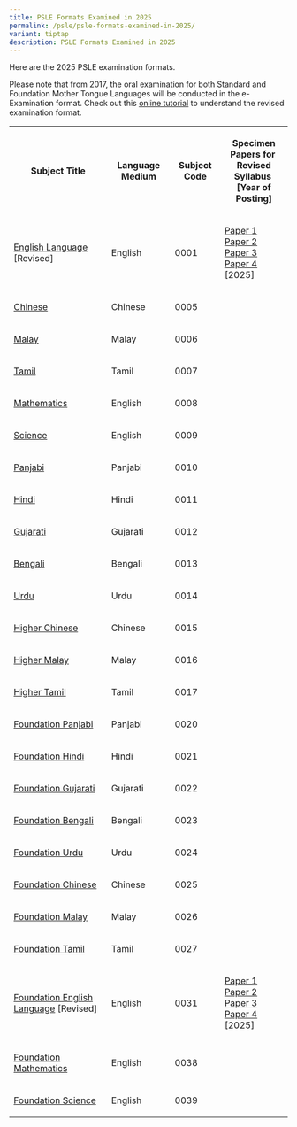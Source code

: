 ```yaml
---
title: PSLE Formats Examined in 2025
permalink: /psle/psle-formats-examined-in-2025/
variant: tiptap
description: PSLE Formats Examined in 2025
---
```

<p>Here are the 2025 PSLE examination formats.</p>
<p>Please note that from 2017, the oral examination for both Standard and
Foundation Mother Tongue Languages will be conducted in the e-Examination
format. Check out this <a href="https://spitbreak.github.io/eoral.seab/" rel="noopener noreferrer nofollow" target="_blank"><u>online tutorial</u></a> to
understand the revised examination format.</p>
<table style="minWidth: 100px">
<colgroup>
<col>
<col>
<col>
<col>
</colgroup>
<tbody>
<tr>
<th rowspan="1" colspan="1">
<p>Subject Title</p>
</th>
<th rowspan="1" colspan="1">
<p>Language Medium</p>
</th>
<th rowspan="1" colspan="1">
<p>Subject Code</p>
</th>
<th rowspan="1" colspan="1">
<p><strong>Specimen Papers for</strong>&nbsp;
<br><strong>Revised Syllabus</strong>&nbsp;
<br><strong>[Year of Posting]</strong>
</p>
</th>
</tr>
<tr>
<td rowspan="1" colspan="1">
<p><a href="/files/PSLE Syllabus documents/2025 PSLE/0001_y25_sy.pdf" rel="noopener noreferrer nofollow" target="_blank">English Language</a> [Revised]</p>
</td>
<td rowspan="1" colspan="1">
<p>English</p>
</td>
<td rowspan="1" colspan="1">
<p>0001</p>
</td>
<td rowspan="1" colspan="1">
<p><a href="/files/PSLE Syllabus documents/2025 PSLE/0001_y25_sp1.pdf" class="Hyperlink SCXW222356485 BCX8" rel="noreferrer noopener" target="_blank"><u>Paper 1</u></a>
<br><a href="/files/PSLE Syllabus documents/2025 PSLE/0001_y25_sp2.pdf" class="Hyperlink SCXW222356485 BCX8" rel="noreferrer noopener" target="_blank"><u>Paper 2</u></a>
<br><a href="/files/PSLE Syllabus documents/2025 PSLE/0001_y25_sp3.pdf" class="Hyperlink SCXW222356485 BCX8" rel="noreferrer noopener" target="_blank"><u>Paper 3</u></a>
<br><a href="/files/PSLE Syllabus documents/2025 PSLE/0001_y25_sp4.pdf" class="Hyperlink SCXW222356485 BCX8" rel="noreferrer noopener" target="_blank"><u>Paper 4</u></a>
<br>[2025]</p>
</td>
</tr>
<tr>
<td rowspan="1" colspan="1">
<p><a href="/files/PSLE Syllabus documents/2025 PSLE/0005_y25_sy.pdf" rel="noopener noreferrer nofollow" target="_blank">Chinese</a>
</p>
</td>
<td rowspan="1" colspan="1">
<p>Chinese</p>
</td>
<td rowspan="1" colspan="1">
<p>0005</p>
</td>
<td rowspan="1" colspan="1">
<p></p>
</td>
</tr>
<tr>
<td rowspan="1" colspan="1">
<p><a href="/files/PSLE Syllabus documents/2025 PSLE/0006_y25_sy.pdf" rel="noopener noreferrer nofollow" target="_blank">Malay</a>
</p>
</td>
<td rowspan="1" colspan="1">
<p>Malay</p>
</td>
<td rowspan="1" colspan="1">
<p>0006</p>
</td>
<td rowspan="1" colspan="1">
<p></p>
</td>
</tr>
<tr>
<td rowspan="1" colspan="1">
<p><a href="/files/PSLE Syllabus documents/2025 PSLE/0007_y25_sy.pdf" rel="noopener noreferrer nofollow" target="_blank">Tamil</a>
</p>
</td>
<td rowspan="1" colspan="1">
<p>Tamil</p>
</td>
<td rowspan="1" colspan="1">
<p>0007</p>
</td>
<td rowspan="1" colspan="1">
<p></p>
</td>
</tr>
<tr>
<td rowspan="1" colspan="1">
<p><a href="/files/PSLE Syllabus documents/2025 PSLE/0008_y25_sy.pdf" rel="noopener noreferrer nofollow" target="_blank">Mathematics</a>
</p>
</td>
<td rowspan="1" colspan="1">
<p>English</p>
</td>
<td rowspan="1" colspan="1">
<p>0008</p>
</td>
<td rowspan="1" colspan="1">
<p></p>
</td>
</tr>
<tr>
<td rowspan="1" colspan="1">
<p><a href="/files/PSLE Syllabus documents/2025 PSLE/0009_y25_sy.pdf" rel="noopener noreferrer nofollow" target="_blank">Science</a>
</p>
</td>
<td rowspan="1" colspan="1">
<p>English</p>
</td>
<td rowspan="1" colspan="1">
<p>0009</p>
</td>
<td rowspan="1" colspan="1">
<p></p>
</td>
</tr>
<tr>
<td rowspan="1" colspan="1">
<p><a href="/files/PSLE Syllabus documents/2025 PSLE/psle_ntil_y25.pdf" rel="noopener noreferrer nofollow" target="_blank">Panjabi</a>
</p>
</td>
<td rowspan="1" colspan="1">
<p>Panjabi</p>
</td>
<td rowspan="1" colspan="1">
<p>0010</p>
</td>
<td rowspan="1" colspan="1">
<p></p>
</td>
</tr>
<tr>
<td rowspan="1" colspan="1">
<p><a href="/files/PSLE Syllabus documents/2025 PSLE/psle_ntil_y25.pdf" rel="noopener noreferrer nofollow" target="_blank">Hindi</a>
</p>
</td>
<td rowspan="1" colspan="1">
<p>Hindi</p>
</td>
<td rowspan="1" colspan="1">
<p>0011</p>
</td>
<td rowspan="1" colspan="1">
<p></p>
</td>
</tr>
<tr>
<td rowspan="1" colspan="1">
<p><a href="/files/PSLE Syllabus documents/2025 PSLE/psle_ntil_y25.pdf" rel="noopener noreferrer nofollow" target="_blank">Gujarati</a>
</p>
</td>
<td rowspan="1" colspan="1">
<p>Gujarati</p>
</td>
<td rowspan="1" colspan="1">
<p>0012</p>
</td>
<td rowspan="1" colspan="1">
<p></p>
</td>
</tr>
<tr>
<td rowspan="1" colspan="1">
<p><a href="/files/PSLE Syllabus documents/2025 PSLE/psle_ntil_y25.pdf" rel="noopener noreferrer nofollow" target="_blank">Bengali</a>
</p>
</td>
<td rowspan="1" colspan="1">
<p>Bengali</p>
</td>
<td rowspan="1" colspan="1">
<p>0013</p>
</td>
<td rowspan="1" colspan="1">
<p></p>
</td>
</tr>
<tr>
<td rowspan="1" colspan="1">
<p><a href="/files/PSLE Syllabus documents/2025 PSLE/psle_ntil_y25.pdf" rel="noopener noreferrer nofollow" target="_blank">Urdu</a>
</p>
</td>
<td rowspan="1" colspan="1">
<p>Urdu</p>
</td>
<td rowspan="1" colspan="1">
<p>0014</p>
</td>
<td rowspan="1" colspan="1">
<p></p>
</td>
</tr>
<tr>
<td rowspan="1" colspan="1">
<p><a href="/files/PSLE Syllabus documents/2025 PSLE/0015_y25_sy.pdf" rel="noopener noreferrer nofollow" target="_blank">Higher Chinese</a>
</p>
</td>
<td rowspan="1" colspan="1">
<p>Chinese</p>
</td>
<td rowspan="1" colspan="1">
<p>0015</p>
</td>
<td rowspan="1" colspan="1">
<p></p>
</td>
</tr>
<tr>
<td rowspan="1" colspan="1">
<p><a href="/files/PSLE Syllabus documents/2025 PSLE/0016_y25_sy.pdf" rel="noopener noreferrer nofollow" target="_blank">Higher Malay</a>
</p>
</td>
<td rowspan="1" colspan="1">
<p>Malay</p>
</td>
<td rowspan="1" colspan="1">
<p>0016</p>
</td>
<td rowspan="1" colspan="1">
<p></p>
</td>
</tr>
<tr>
<td rowspan="1" colspan="1">
<p><a href="/files/PSLE Syllabus documents/2025 PSLE/0017_y25_sy.pdf" rel="noopener noreferrer nofollow" target="_blank">Higher Tamil</a>
</p>
</td>
<td rowspan="1" colspan="1">
<p>Tamil</p>
</td>
<td rowspan="1" colspan="1">
<p>0017</p>
</td>
<td rowspan="1" colspan="1">
<p></p>
</td>
</tr>
<tr>
<td rowspan="1" colspan="1">
<p><a href="/files/PSLE Syllabus documents/2025 PSLE/psle_fntil_y25_sy.pdf" rel="noopener noreferrer nofollow" target="_blank">Foundation Panjabi</a>
</p>
</td>
<td rowspan="1" colspan="1">
<p>Panjabi</p>
</td>
<td rowspan="1" colspan="1">
<p>0020</p>
</td>
<td rowspan="1" colspan="1">
<p></p>
</td>
</tr>
<tr>
<td rowspan="1" colspan="1">
<p><a href="/files/PSLE Syllabus documents/2025 PSLE/psle_fntil_y25_sy.pdf" rel="noopener noreferrer nofollow" target="_blank">Foundation Hindi</a>
</p>
</td>
<td rowspan="1" colspan="1">
<p>Hindi</p>
</td>
<td rowspan="1" colspan="1">
<p>0021</p>
</td>
<td rowspan="1" colspan="1">
<p></p>
</td>
</tr>
<tr>
<td rowspan="1" colspan="1">
<p><a href="/files/PSLE Syllabus documents/2025 PSLE/psle_fntil_y25_sy.pdf" rel="noopener noreferrer nofollow" target="_blank">Foundation Gujarati</a>
</p>
</td>
<td rowspan="1" colspan="1">
<p>Gujarati</p>
</td>
<td rowspan="1" colspan="1">
<p>0022</p>
</td>
<td rowspan="1" colspan="1">
<p></p>
</td>
</tr>
<tr>
<td rowspan="1" colspan="1">
<p><a href="/files/PSLE Syllabus documents/2025 PSLE/psle_fntil_y25_sy.pdf" rel="noopener noreferrer nofollow" target="_blank">Foundation Bengali</a>
</p>
</td>
<td rowspan="1" colspan="1">
<p>Bengali</p>
</td>
<td rowspan="1" colspan="1">
<p>0023</p>
</td>
<td rowspan="1" colspan="1">
<p></p>
</td>
</tr>
<tr>
<td rowspan="1" colspan="1">
<p><a href="/files/PSLE Syllabus documents/2025 PSLE/psle_fntil_y25_sy.pdf" rel="noopener noreferrer nofollow" target="_blank">Foundation Urdu</a>
</p>
</td>
<td rowspan="1" colspan="1">
<p>Urdu</p>
</td>
<td rowspan="1" colspan="1">
<p>0024</p>
</td>
<td rowspan="1" colspan="1">
<p></p>
</td>
</tr>
<tr>
<td rowspan="1" colspan="1">
<p><a href="/files/PSLE Syllabus documents/2025 PSLE/0025_y25_sy.pdf" rel="noopener noreferrer nofollow" target="_blank">Foundation Chinese</a>
</p>
</td>
<td rowspan="1" colspan="1">
<p>Chinese</p>
</td>
<td rowspan="1" colspan="1">
<p>0025</p>
</td>
<td rowspan="1" colspan="1">
<p></p>
</td>
</tr>
<tr>
<td rowspan="1" colspan="1">
<p><a href="/files/PSLE Syllabus documents/2025 PSLE/0026_y25_sy.pdf" rel="noopener noreferrer nofollow" target="_blank">Foundation Malay</a>
</p>
</td>
<td rowspan="1" colspan="1">
<p>Malay</p>
</td>
<td rowspan="1" colspan="1">
<p>0026</p>
</td>
<td rowspan="1" colspan="1">
<p></p>
</td>
</tr>
<tr>
<td rowspan="1" colspan="1">
<p><a href="/files/PSLE Syllabus documents/2025 PSLE/0027_y25_sy.pdf" rel="noopener noreferrer nofollow" target="_blank">Foundation Tamil</a>
</p>
</td>
<td rowspan="1" colspan="1">
<p>Tamil</p>
</td>
<td rowspan="1" colspan="1">
<p>0027</p>
</td>
<td rowspan="1" colspan="1">
<p></p>
</td>
</tr>
<tr>
<td rowspan="1" colspan="1">
<p><a href="/files/PSLE Syllabus documents/2025 PSLE/0031_y25_sy.pdf" rel="noopener noreferrer nofollow" target="_blank">Foundation English Language</a> [Revised]</p>
</td>
<td rowspan="1" colspan="1">
<p>English</p>
</td>
<td rowspan="1" colspan="1">
<p>0031</p>
</td>
<td rowspan="1" colspan="1">
<p><a href="/files/PSLE Syllabus documents/2025 PSLE/0031_y25_sp1.pdf" class="Hyperlink SCXW222356485 BCX8" rel="noreferrer noopener" target="_blank"><u>Paper 1</u></a>
<br><a href="/files/PSLE Syllabus documents/2025 PSLE/0031_y25_sp2.pdf" class="Hyperlink SCXW222356485 BCX8" rel="noreferrer noopener" target="_blank"><u>Paper 2</u></a>
<br><a href="/files/PSLE Syllabus documents/2025 PSLE/0031_y25_sp3.pdf" class="Hyperlink SCXW222356485 BCX8" rel="noreferrer noopener" target="_blank"><u>Paper 3</u></a>
<br><a href="/files/PSLE Syllabus documents/2025 PSLE/0031_y25_sp4.pdf" class="Hyperlink SCXW222356485 BCX8" rel="noreferrer noopener" target="_blank"><u>Paper 4</u></a>
<br>[2025]&nbsp;</p>
</td>
</tr>
<tr>
<td rowspan="1" colspan="1">
<p><a href="/files/PSLE Syllabus documents/2025 PSLE/0038_y25_sy.pdf" rel="noopener noreferrer nofollow" target="_blank">Foundation Mathematics</a>
</p>
</td>
<td rowspan="1" colspan="1">
<p>English</p>
</td>
<td rowspan="1" colspan="1">
<p>0038</p>
</td>
<td rowspan="1" colspan="1">
<p></p>
</td>
</tr>
<tr>
<td rowspan="1" colspan="1">
<p><a href="/files/PSLE Syllabus documents/2025 PSLE/0039_y25_sy.pdf" rel="noopener noreferrer nofollow" target="_blank">Foundation Science</a>
</p>
</td>
<td rowspan="1" colspan="1">
<p>English</p>
</td>
<td rowspan="1" colspan="1">
<p>0039</p>
</td>
<td rowspan="1" colspan="1">
<p></p>
</td>
</tr>
</tbody>
</table>
<p></p>